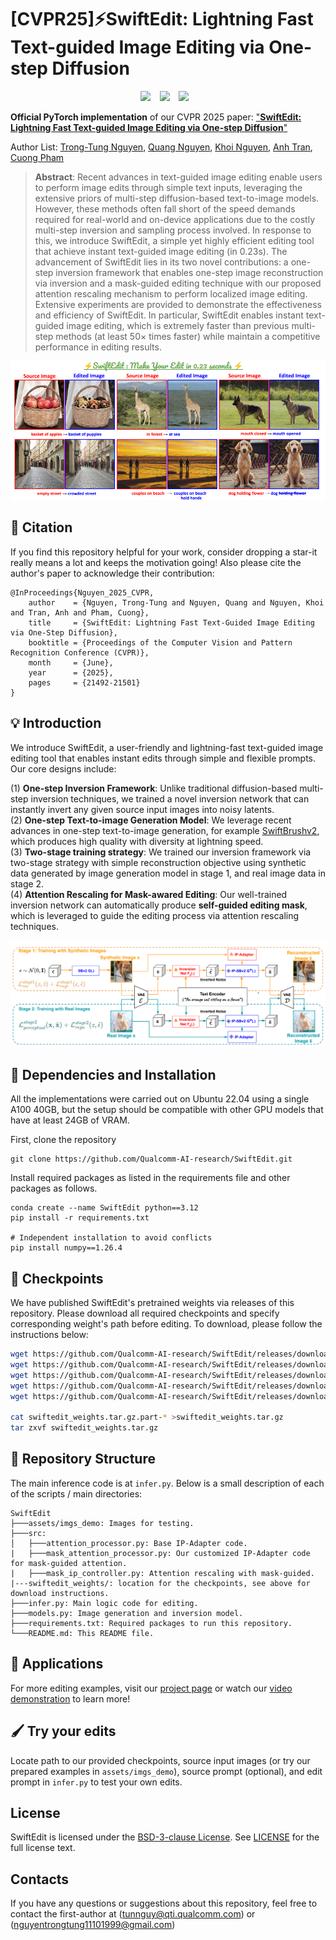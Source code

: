 # [CVPR25]⚡SwiftEdit: Lightning Fast Text-guided Image Editing via One-step Diffusion
<div align="center">
  <a href="https://swift-edit.github.io/"><img src="https://img.shields.io/static/v1?label=Project Page&message=Website&color=blue&logo=github-pages"></a> &ensp;
  <a href="https://openaccess.thecvf.com/content/CVPR2025/papers/Nguyen_SwiftEdit_Lightning_Fast_Text-Guided_Image_Editing_via_One-Step_Diffusion_CVPR_2025_paper.pdf"><img src="https://img.shields.io/static/v1?label=Arxiv&message=Paper&color=red&logo=arxiv"></a> &ensp;
  <a href="https://huggingface.co/papers/2412.04301"><img src="https://img.shields.io/static/v1?label=HuggingFace&message=SwiftEdit&color=yellow"></a> &ensp;
</div>

**Official PyTorch implementation** of our CVPR 2025 paper:
["**SwiftEdit: Lightning Fast Text-guided Image Editing via One-step Diffusion**"](https://openaccess.thecvf.com/content/CVPR2025/papers/Nguyen_SwiftEdit_Lightning_Fast_Text-Guided_Image_Editing_via_One-Step_Diffusion_CVPR_2025_paper.pdf)

Author List:
[Trong-Tung Nguyen](https://scholar.google.com/citations?user=r9GRTJ4AAAAJ&hl=en),
[Quang Nguyen](),
[Khoi Nguyen](https://www.khoinguyen.org/),
[Anh Tran](https://scholar.google.com/citations?user=FYZ5ODQAAAAJ&hl=en),
[Cuong Pham](https://scholar.google.com/citations?user=C0I_9QYAAAAJ&hl=en)

> **Abstract**: 
Recent advances in text-guided image editing enable users to perform image edits through simple text inputs, leveraging the extensive priors of multi-step diffusion-based text-to-image models. However, these methods often fall short of the speed demands required for real-world and on-device applications due to the costly multi-step inversion and sampling process involved. In response to this, we introduce SwiftEdit, a simple yet highly efficient editing tool that achieve instant text-guided image editing (in 0.23s). The advancement of SwiftEdit lies in its two novel contributions: a one-step inversion framework that enables one-step image reconstruction via inversion and a mask-guided editing technique with our proposed attention rescaling mechanism to perform localized image editing. Extensive experiments are provided to demonstrate the effectiveness and efficiency of SwiftEdit. In particular, SwiftEdit enables instant text-guided image editing, which is extremely faster than previous multi-step methods (at least 50× times faster) while maintain a competitive performance in editing results.

![image](./assets/swiftedit_teaser.png)

## 📑 Citation
If you find this repository helpful for your work, consider dropping a star-it really means a lot and keeps the motivation going! Also please cite the author's paper to acknowledge their contribution:

```
@InProceedings{Nguyen_2025_CVPR,
    author    = {Nguyen, Trong-Tung and Nguyen, Quang and Nguyen, Khoi and Tran, Anh and Pham, Cuong},
    title     = {SwiftEdit: Lightning Fast Text-Guided Image Editing via One-Step Diffusion},
    booktitle = {Proceedings of the Computer Vision and Pattern Recognition Conference (CVPR)},
    month     = {June},
    year      = {2025},
    pages     = {21492-21501}
}
```

## 💡 Introduction
We introduce SwiftEdit, a user-friendly and lightning-fast text-guided image editing tool that enables instant edits through simple and flexible prompts. Our core designs include:

(1) **One-step Inversion Framework**: Unlike traditional diffusion-based multi-step inversion techniques, we trained a novel inversion network that can instantly invert any given source input images into noisy latents. \
(2) **One-step Text-to-image Generation Model**: We leverage recent advances in one-step text-to-image generation, for example [SwiftBrushv2](https://swiftbrushv2.github.io/), which produces high quality with diversity at lightning speed. \
(3) **Two-stage training strategy**: We trained our inversion framework via two-stage strategy with simple reconstruction objective using synthetic data generated by image generation model in stage 1, and real image data in stage 2.\
(4) **Attention Rescaling for Mask-awared Editing**: Our well-trained inversion network can automatically produce **self-guided editing mask**, which is leveraged to guide the editing process via attention rescaling techniques.

![image](./assets/swiftedit_diagram.png)


## 🔧 Dependencies and Installation
All the implementations were carried out on Ubuntu 22.04 using a single A100 40GB, but the setup should be compatible with other GPU models that have at least 24GB of VRAM.

First, clone the repository

```
git clone https://github.com/Qualcomm-AI-research/SwiftEdit.git
```

Install required packages as listed in the requirements file and other packages as follows.

```
conda create --name SwiftEdit python==3.12
pip install -r requirements.txt

# Independent installation to avoid conflicts
pip install numpy==1.26.4
```

## 📍 Checkpoints
We have published SwiftEdit's pretrained weights via releases of this repository. Please download all required checkpoints and specify corresponding weight's path before editing. To download, please follow the instructions below:

```bash
wget https://github.com/Qualcomm-AI-research/SwiftEdit/releases/download/v1.0/swiftedit_weights.tar.gz.part-aa
wget https://github.com/Qualcomm-AI-research/SwiftEdit/releases/download/v1.0/swiftedit_weights.tar.gz.part-ab 
wget https://github.com/Qualcomm-AI-research/SwiftEdit/releases/download/v1.0/swiftedit_weights.tar.gz.part-ac
wget https://github.com/Qualcomm-AI-research/SwiftEdit/releases/download/v1.0/swiftedit_weights.tar.gz.part-ad
wget https://github.com/Qualcomm-AI-research/SwiftEdit/releases/download/v1.0/swiftedit_weights.tar.gz.part-ae

cat swiftedit_weights.tar.gz.part-* >swiftedit_weights.tar.gz
tar zxvf swiftedit_weights.tar.gz
```


## 📁 Repository Structure
The main inference code is at ```infer.py```. Below is a small description of each of the scripts / main directories:

```text
SwiftEdit
├───assets/imgs_demo: Images for testing.
├───src: 
│   ├───attention_processor.py: Base IP-Adapter code.
|   ├───mask_attention_processor.py: Our customized IP-Adapter code for mask-guided attention.
|   ├───mask_ip_controller.py: Attention rescaling with mask-guided.
|---swiftedit_weights/: location for the checkpoints, see above for download instructions.
├───infer.py: Main logic code for editing.
├───models.py: Image generation and inversion model.
├───requirements.txt: Required packages to run this repository.
└───README.md: This README file.
```

## 🏃 Applications
For more editing examples, visit our [project page](https://swift-edit.github.io/) or watch our [video demonstration](https://youtu.be/my0AdUPTi9A?si=dqkZM04Q-X7gtPll) to learn more!


## 🖌️ Try your edits
Locate path to our provided checkpoints, source input images (or try our prepared examples in ```assets/imgs_demo```), source prompt (optional), and edit prompt in ```infer.py``` to test your own edits.

## License

SwiftEdit is licensed under the [BSD-3-clause License](https://spdx.org/licenses/BSD-3-Clause.html). See [LICENSE](LICENSE) for the full license text.

## Contacts

If you have any questions or suggestions about this repository, feel free to contact the first-author at
(tunnguy@qti.qualcomm.com) or (nguyentrongtung11101999@gmail.com)
